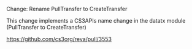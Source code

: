 Change: Rename PullTransfer to CreateTransfer

This change implements a CS3APIs name change in the datatx module (PullTransfer to CreateTransfer)

https://github.com/cs3org/reva/pull/3553